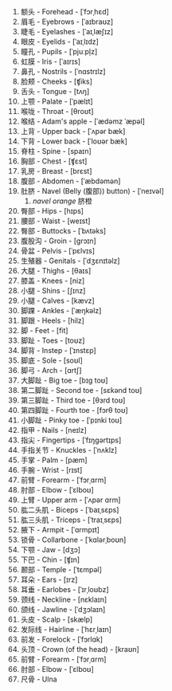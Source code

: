 
1. 额头 - Forehead - [ˈfɔrˌhɛd]
2. 眉毛 - Eyebrows - [ˈaɪbraʊz]
3. 睫毛 - Eyelashes - [ˈaɪˌlæʃɪz]
4. 眼皮 - Eyelids - [ˈaɪˌlɪdz]
5. 瞳孔 - Pupils - [ˈpjuːpl̩z]
6. 虹膜 - Iris - [ˈaɪrɪs]
7. 鼻孔 - Nostrils - [ˈnɑstrɪlz]
8. 脸颊 - Cheeks - [ʧiks]
9. 舌头 - Tongue - [tʌŋ]
10. 上颚 - Palate - [ˈpælɪt]
11. 喉咙 - Throat - [θroʊt]
12. 喉结 - Adam's apple - [ˈædəmz ˈæpəl]
13. 上背 - Upper back - [ˈʌpər bæk]
14. 下背 - Lower back - [ˈloʊər bæk]
15. 脊柱 - Spine - [spaɪn]
16. 胸部 - Chest - [ʧɛst]
17. 乳房 - Breast - [brɛst]
18. 腹部 - Abdomen - [ˈæbdəmən]
19. 肚脐 - Navel (Belly (腹部)) button) - [ˈneɪvəl]
	1. _navel orange_ 脐橙
20. 臀部 - Hips - [hɪps]
21. 腰部 - Waist - [weɪst]
22. 臀部 - Buttocks - [ˈbʌtəks]
23. 腹股沟 - Groin - [ɡrɔɪn]
24. 骨盆 - Pelvis - [ˈpɛlvɪs]
25. 生殖器 - Genitals - [ˈdʒɛnɪtəlz]
26. 大腿 - Thighs - [θaɪs]
27. 膝盖 - Knees - [niz]
28. 小腿 - Shins - [ʃɪnz]
29. 小腿 - Calves - [kævz]
30. 脚踝 - Ankles - [ˈæŋkəlz]
31. 脚跟 - Heels - [hilz]
32. 脚 - Feet - [fit]
33. 脚趾 - Toes - [toʊz]
34. 脚背 - Instep - [ˈɪnstɛp]
35. 脚底 - Sole - [soʊl]
36. 脚弓 - Arch - [ɑrtʃ]
37. 大脚趾 - Big toe - [bɪɡ toʊ]
38. 第二脚趾 - Second toe - [sɛkənd toʊ]
39. 第三脚趾 - Third toe - [θɜrd toʊ]
40. 第四脚趾 - Fourth toe - [fɔrθ toʊ]
41. 小脚趾 - Pinky toe - [ˈpɪnki toʊ]
42. 指甲 - Nails - [neɪlz]
43. 指尖 - Fingertips - [ˈfɪŋɡərtɪps]
44. 手指关节 - Knuckles - [ˈnʌklz]
45. 手掌 - Palm - [pæm]
46. 手腕 - Wrist - [rɪst]
47. 前臂 - Forearm - [ˈfɔrˌɑrm]
48. 肘部 - Elbow - [ˈɛlboʊ]
49. 上臂 - Upper arm - [ˈʌpər ɑrm]
50. 肱二头肌 - Biceps - [ˈbaɪˌsɛps]
51. 肱三头肌 - Triceps - [ˈtraɪˌsɛps]
52. 腋下 - Armpit - [ˈɑrmpɪt]
53. 锁骨 - Collarbone - [ˈkɑlərˌboʊn]
54. 下颚 - Jaw - [dʒɔ]
55. 下巴 - Chin - [ʧɪn]
56. 颞部 - Temple - [ˈtɛmpəl]
57. 耳朵 - Ears - [ɪrz]
58. 耳垂 - Earlobes - [ˈɪrˌloʊbz]
59. 颈线 - Neckline - [nɛklaɪn]
60. 颌线 - Jawline - [ˈdʒɔlaɪn]
61. 头皮 - Scalp - [skælp]
62. 发际线 - Hairline - [ˈhɛrˌlaɪn]
63. 前发 - Forelock - [ˈfɔrlɑk]
64. 头顶 - Crown (of the head) - [kraʊn]
65. 前臂 - Forearm - [ˈfɔrˌɑrm]
66. 肘部 - Elbow - [ˈɛlboʊ]
67. 尺骨 - Ulna